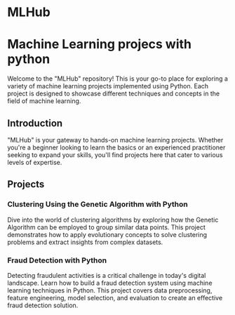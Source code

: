 # MLHub
# Machine Learning projecs with python
Welcome to the "MLHub" repository! This is your go-to place for exploring a variety of machine learning projects implemented using Python. Each project is designed to showcase different techniques and concepts in the field of machine learning.

## Introduction

"MLHub" is your gateway to hands-on machine learning projects. Whether you're a beginner looking to learn the basics or an experienced practitioner seeking to expand your skills, you'll find projects here that cater to various levels of expertise.

## Projects

### Clustering Using the Genetic Algorithm with Python

Dive into the world of clustering algorithms by exploring how the Genetic Algorithm can be employed to group similar data points. This project demonstrates how to apply evolutionary concepts to solve clustering problems and extract insights from complex datasets.

### Fraud Detection with Python

Detecting fraudulent activities is a critical challenge in today's digital landscape. Learn how to build a fraud detection system using machine learning techniques in Python. This project covers data preprocessing, feature engineering, model selection, and evaluation to create an effective fraud detection solution.
